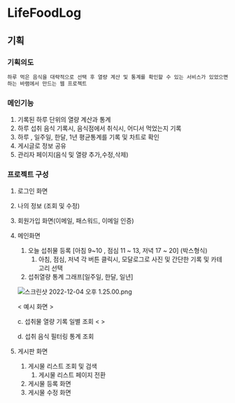 # LifeFoodLog

## 기획

### 기획의도

```jsx
하루 먹은 음식을 대략적으로 선택 후 열량 계산 및 통계를 확인할 수 있는 서비스가 있었으면
하는 바램에서 만드는 웹 프로젝트 
```

### 메인기능

1. 기록된 하루 단위의 열량 계산과 통계
2. 하루 섭취 음식 기록시, 음식점에서 취식시, 어디서 먹었는지 기록 
3. 하루 , 일주일, 한달, 1년 평균통계를 기록 및 차트로 확인
4. 게시글로 정보 공유
5. 관리자 페이지(음식 및 열량 추가,수정,삭제)

### 프로젝트 구성

1. 로그인 화면
2. 나의 정보 (조회 및 수정)
3. 회원가입 화면(이메일, 패스워드, 이메일 인증)
4. 메인화면
    1.  오늘 섭취물 등록 [아침 9~10 , 점심 11 ~ 13, 저녁 17 ~ 20] (박스형식)
        1. 아침, 점심, 저녁 각 버튼 클릭시, 모달로그로 사진 및 간단한 기록 및 카테고리 선택
    2. 섭취열량 통계 그래프[일주일, 한달, 일년] 
    
    ![스크린샷 2022-12-04 오후 1.25.00.png](https://s3-us-west-2.amazonaws.com/secure.notion-static.com/3125d28b-bca4-4cc8-8a30-3b0b57b276d9/%E1%84%89%E1%85%B3%E1%84%8F%E1%85%B3%E1%84%85%E1%85%B5%E1%86%AB%E1%84%89%E1%85%A3%E1%86%BA_2022-12-04_%E1%84%8B%E1%85%A9%E1%84%92%E1%85%AE_1.25.00.png)
    
    < 예시 화면 >
    
    c. 섭취물 열량 기록 일별 조회  < >
    
    d. 섭취 음식 필터링 통계 조회
    
5. 게시판 화면 
    1. 게시물 리스트 조회 및 검색
        1. 게시물 리스트 페이지 전환
    2. 게시물 등록 화면
    3. 게시물 수정 화면

